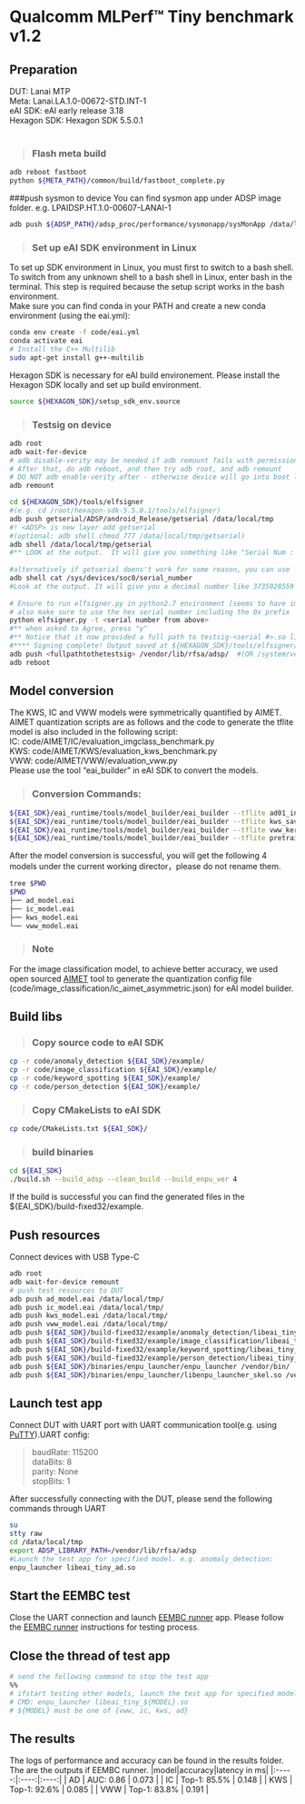 # Qualcomm MLPerf™ Tiny benchmark v1.2

## Preparation
DUT: Lanai MTP<br>
Meta: Lanai.LA.1.0-00672-STD.INT-1<br>
eAI SDK: eAI early release 3.18<br>
Hexagon SDK: Hexagon SDK 5.5.0.1<br>
<br>
>### Flash meta build 
```bash
adb reboot fastboot
python ${META_PATH}/common/build/fastboot_complete.py
```
###push sysmon to device
You can find sysmon app under ADSP image folder. e.g. LPAIDSP.HT.1.0-00607-LANAI-1
```bash
adb push ${ADSP_PATH}/adsp_proc/performance/sysmonapp/sysMonApp /data/local/tmp/
```
>### Set up eAI SDK environment in Linux
To set up SDK environment in Linux, you must first to switch to a bash shell. To switch from any unknown shell to a bash shell in Linux, enter bash in the terminal. This step is required because the setup script works in the bash environment.<br>
Make sure you can find conda in your PATH and create a new conda environment (using the eai.yml):
```bash
conda env create -f code/eai.yml
conda activate eai
# Install the C++ Multilib
sudo apt-get install g++-multilib
```
Hexagon SDK is necessary for eAI build environement. Please install the Hexagon SDK locally and set up build environment.<br>
```bash
source ${HEXAGON_SDK}/setup_sdk_env.source
```
>### Testsig on device
```bash
adb root
adb wait-for-device
# adb disable-verity may be needed if adb remount fails with permission denied.
# After that, do adb reboot, and then try adb root, and adb remount
# DO NOT adb enable-verity after - otherwise device will go into boot loop
adb remount

cd ${HEXAGON_SDK}/tools/elfsigner
#(e.g. cd /root/hexagon-sdk-5.5.0.1/tools/elfsigner)
adb push getserial/ADSP/android_Release/getserial /data/local/tmp
#! <ADSP> is new layer add getserial
#(optional: adb shell chmod 777 /data/local/tmp/getserial)
adb shell /data/local/tmp/getserial
#** LOOK at the output.  It will give you something like "Serial Num : 0xdeadbeef ***
 
#alternatively if getserial doens't work for some reason, you can use
adb shell cat /sys/devices/soc0/serial_number
#Look at the output. It will give you a decimal number like 3735928559 (in this example, its the decimal value of the hexadecimal 0xdeadbeef)
  
# Ensure to run elfsigner.py in python2.7 environment [seems to have import issues running with python3]
# also make sure to use the hex serial number including the 0x prefix
python elfsigner.py -t <serial number from above>
#** when asked to Agree, press "y"
#** Notice that it now provided a full path to testsig-<serial #>.so like so:
#**** Signing complete! Output saved at ${HEXAGON_SDK}/tools/elfsigner/output/testsig-0x2ac6fac3.so
adb push <fullpathtothetestsig> /vendor/lib/rfsa/adsp/  #(OR /system/vendor/lib/rfsa/adsp, or /usr/lib/rfsa/adsp for Ubuntu ARM)
adb reboot
```
## Model conversion
The KWS, IC and VWW models were symmetrically quantified by AIMET.<br>
AIMET quantization scripts are as follows and the code to generate the tflite model is also included in the following script:<br>
IC: code/AIMET/IC/evaluation_imgclass_benchmark.py<br>
KWS: code/AIMET/KWS/evaluation_kws_benchmark.py<br>
VWW: code/AIMET/VWW/evaluation_vww.py<br>
Please use the tool “eai_builder” in eAI SDK to convert the models. <br>
>### Conversion Commands:
```bash
${EAI_SDK}/eai_runtime/tools/model_builder/eai_builder --tflite ad01_int8.tflite --enable_enpu_ver v4 --enable_layer_fusion 1 --enable_channel_align 1 --force_nhwc_layout 1 --output ad_model.eai
${EAI_SDK}/eai_runtime/tools/model_builder/eai_builder --tflite kws_saved_model.tflite --quantization_config_file kws_aimet_symmetric.json --enable_enpu_ver v4 --enable_layer_fusion 1 --enable_channel_align 1 --output kws_model.eai
${EAI_SDK}/eai_runtime/tools/model_builder/eai_builder --tflite vww_keras_model.tflite --quantization_config_file vww_aimet_symmetric.json --enable_enpu_ver v4 --enable_layer_fusion 1 --enable_channel_align 1 --force_nhwc_layout 1 --output vww_model.eai
${EAI_SDK}/eai_runtime/tools/model_builder/eai_builder --tflite pretrainedResnet.tflite --quantization_config_file ic_aimet_symmetric.json --enable_enpu_ver v4 --enable_layer_fusion 1 --enable_channel_align 1 --force_nhwc_layout 1 --output ic_model.eai
```
After the model conversion is successful, you will get the following 4 models under the current working director，please do not rename them.<br>
```bash
tree $PWD
$PWD
├── ad_model.eai
├── ic_model.eai
├── kws_model.eai
└── vww_model.eai
```
>### Note
For the image classification model, to achieve better accuracy, we used open sourced [AIMET](https://github.com/quic/aimet) tool to generate the quantization config file (code/image_classification/ic_aimet_asymmetric.json) for eAI model builder. 

## Build libs
>### Copy source code to eAI SDK
```bash
cp -r code/anomaly_detection ${EAI_SDK}/example/
cp -r code/image_classification ${EAI_SDK}/example/
cp -r code/keyword_spotting ${EAI_SDK}/example/
cp -r code/person_detection ${EAI_SDK}/example/
```
>### Copy CMakeLists to eAI SDK
```bash
cp code/CMakeLists.txt ${EAI_SDK}/
```
>### build binaries
```bash
cd ${EAI_SDK}
./build.sh --build_adsp --clean_build --build_enpu_ver 4
```
If the build is successful you can find the generated files in the ${EAI_SDK}/build-fixed32/example.
## Push resources
Connect devices with USB Type-C
```bash
adb root
adb wait-for-device remount
# push test resources to DUT
adb push ad_model.eai /data/local/tmp/
adb push ic_model.eai /data/local/tmp/
adb push kws_model.eai /data/local/tmp/
adb push vww_model.eai /data/local/tmp/
adb push ${EAI_SDK}/build-fixed32/example/anomaly_detection/libeai_tiny_ad.so /vendor/lib/rfsa/adsp/
adb push ${EAI_SDK}/build-fixed32/example/image_classification/libeai_tiny_ic.so /vendor/lib/rfsa/adsp/
adb push ${EAI_SDK}/build-fixed32/example/keyword_spotting/libeai_tiny_kws.so /vendor/lib/rfsa/adsp/
adb push ${EAI_SDK}/build-fixed32/example/person_detection/libeai_tiny_vww.so /vendor/lib/rfsa/adsp/
adb push ${EAI_SDK}/binaries/enpu_launcher/enpu_launcher /vendor/bin/
adb push ${EAI_SDK}/binaries/enpu_launcher/libenpu_launcher_skel.so /vendor/lib/rfsa/adsp/
```
## Launch test app
Connect DUT with UART port with UART communication tool(e.g. using [PuTTY](https://www.chiark.greenend.org.uk/~sgtatham/putty/latest.html)).UART config:
> baudRate: 115200<br>
> dataBits: 8<br>
> parity: None<br>
> stopBits: 1<br>

After successfully connecting with the DUT, please send the following commands through UART
```bash
su
stty raw
cd /data/local/tmp
export ADSP_LIBRARY_PATH=/vendor/lib/rfsa/adsp
#Launch the test app for specified model. e.g. anomaly_detection: 
enpu_launcher libeai_tiny_ad.so 
```
## Start the EEMBC test
Close the UART connection and launch [EEMBC runner](https://github.com/eembc/energyrunner/) app. Please follow the [EEMBC runner](https://github.com/eembc/energyrunner/) instructions for testing process.

## Close the thread of test app 
```bash
# send the following command to stop the test app
%%
# ifstart testing other models, launch the test app for specified model.
# CMD: enpu_launcher libeai_tiny_${MODEL}.so 
# ${MODEL} must be one of {vww, ic, kws, ad}
```
## The results
The logs of performance and accuracy can be found in the results folder. The are the outputs if EEMBC runner. 
|model|accuracy|latency in ms|
|:-----:|:----:|:----:|
| AD | AUC: 0.86 | 0.073 |
| IC | Top-1: 85.5% | 0.148 |
| KWS | Top-1: 92.6% | 0.085 |
| VWW | Top-1: 83.8% | 0.191 |


